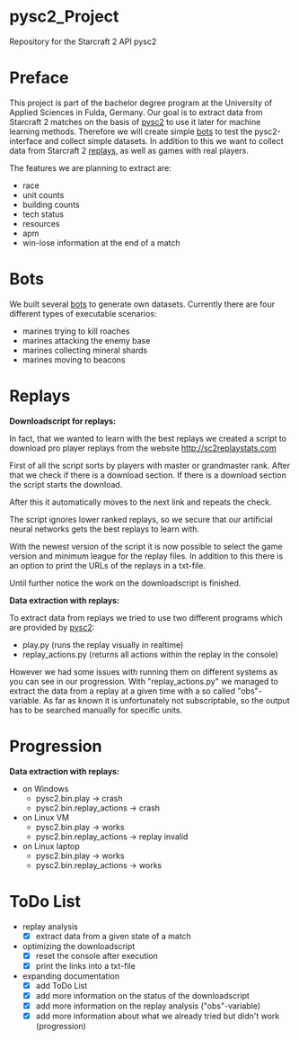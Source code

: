# pysc2_Project
Repository for the Starcraft 2 API pysc2

# Preface

This project is part of the bachelor degree program at the University of Applied Sciences in Fulda, Germany.
Our goal is to extract data from Starcraft 2 matches on the basis of [pysc2](https://github.com/deepmind/pysc2 "pysc2") to use it later for machine learning methods.
Therefore we will create simple [bots](https://github.com/TheFabulousFabi/pysc2_Project/tree/master/bots "bots") to test the pysc2-interface and collect simple datasets. In addition to this we want
to collect data from Starcraft 2 [replays](https://github.com/TheFabulousFabi/pysc2_Project/tree/master/replay "replays"), as well as games with real players.

The features we are planning to extract are:
* race
* unit counts
* building counts
* tech status
* resources
* apm
* win-lose information at the end of a match

# Bots

We built several [bots](https://github.com/TheFabulousFabi/pysc2_Project/tree/master/bots "bots") to generate own datasets. Currently there are four different types of executable scenarios:
* marines trying to kill roaches
* marines attacking the enemy base
* marines collecting mineral shards
* marines moving to beacons

# Replays

**Downloadscript for replays:**

In fact, that we wanted to learn with the best replays we created a script to download 
pro player replays from the website http://sc2replaystats.com

First of all the script sorts by players with master or grandmaster rank. After that we check
if there is a download section. If there is a download section the script starts the download.

After this it automatically moves to the next link and repeats the check.

The script ignores lower ranked replays, so we secure that our 
artificial neural networks gets the best replays to learn with.

With the newest version of the script it is now possible to select the game version and minimum league for the replay files.
In addition to this there is an option to print the URLs of the replays in a txt-file.

Until further notice the work on the downloadscript is finished.

**Data extraction with replays:**

To extract data from replays we tried to use two different programs which are provided by [pysc2](https://github.com/deepmind/pysc2 "pysc2"):
* play.py (runs the replay visually in realtime)
* replay_actions.py (returns all actions within the replay in the console)

However we had some issues with running them on different systems as you can see in our progression.
With "replay_actions.py" we managed to extract the data from a replay at a given time with a so called "obs"-variable.
As far as known it is unfortunately not subscriptable, so the output has to be searched manually for specific units.

# Progression

**Data extraction with replays:**

* on Windows
  - pysc2.bin.play -> crash
  - pysc2.bin.replay_actions -> crash
* on Linux VM
  - pysc2.bin.play -> works
  - pysc2.bin.replay_actions -> replay invalid
* on Linux laptop
  - pysc2.bin.play -> works
  - pysc2.bin.replay_actions -> works

# ToDo List

* replay analysis
  - [x] extract data from a given state of a match
* optimizing the downloadscript
  - [x] reset the console after execution
  - [x] print the links into a txt-file
* expanding documentation
  - [x] add ToDo List
  - [x] add more information on the status of the downloadscript
  - [x] add more information on the replay analysis ("obs"-variable)
  - [x] add more information about what we already tried but didn't work (progression)
